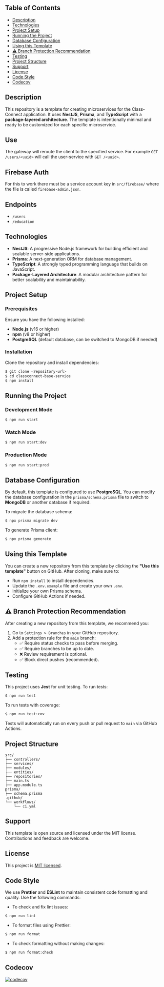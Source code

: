 ## Table of Contents

- [Description](#description)
- [Technologies](#technologies)
- [Project Setup](#project-setup)
- [Running the Project](#running-the-project)
- [Database Configuration](#database-configuration)
- [Using this Template](#using-this-template)
- [⚠️ Branch Protection Recommendation](#️-branch-protection-recommendation)
- [Testing](#testing)
- [Project Structure](#project-structure)
- [Support](#support)
- [License](#license)
- [Code Style](#code-style)
- [Codecov](#Codecov)

## Description

This repository is a template for creating microservices for the Class-Connect application. It uses **NestJS**, **Prisma**, and **TypeScript** with a **package-layered architecture**. The template is intentionally minimal and ready to be customized for each specific microservice.

## Use
The gateway will reroute the client to the specified service. For example `GET /users/<uuid>` will call the user-service with `GET /<uuid>`.

## Firebase Auth
For this to work there must be a service account key in `src/firebase/` where the file is called `firebase-admin.json`.

## Endpoints
- `/users`
- `/education`

## Technologies

- **NestJS**: A progressive Node.js framework for building efficient and scalable server-side applications.
- **Prisma**: A next-generation ORM for database management.
- **TypeScript**: A strongly typed programming language that builds on JavaScript.
- **Package-Layered Architecture**: A modular architecture pattern for better scalability and maintainability.

## Project Setup

### Prerequisites

Ensure you have the following installed:

- **Node.js** (v16 or higher)
- **npm** (v8 or higher)
- **PostgreSQL** (default database, can be switched to MongoDB if needed)

### Installation

Clone the repository and install dependencies:

```bash
$ git clone <repository-url>
$ cd classconnect-base-service
$ npm install
```

## Running the Project

### Development Mode

```bash
$ npm run start
```

### Watch Mode

```bash
$ npm run start:dev
```

### Production Mode

```bash
$ npm run start:prod
```

## Database Configuration

By default, this template is configured to use **PostgreSQL**. You can modify the database configuration in the `prisma/schema.prisma` file to switch to **MongoDB** or another database if required.

To migrate the database schema:

```bash
$ npx prisma migrate dev
```

To generate Prisma client:

```bash
$ npx prisma generate
```

## Using this Template

You can create a new repository from this template by clicking the **"Use this template"** button on GitHub. After cloning, make sure to:

- Run `npm install` to install dependencies.
- Update the `.env.example` file and create your own `.env`.
- Initialize your own Prisma schema.
- Configure GitHub Actions if needed.

## ⚠️ Branch Protection Recommendation

After creating a new repository from this template, we recommend you:

1. Go to `Settings > Branches` in your GitHub repository.
2. Add a protection rule for the `main` branch:
   - ✅ Require status checks to pass before merging.
   - ✅ Require branches to be up to date.
   - ❌ Review requirement is optional.
   - ✅ Block direct pushes (recommended).

## Testing

This project uses **Jest** for unit testing. To run tests:

```bash
$ npm run test
```

To run tests with coverage:

```bash
$ npm run test:cov
```

Tests will automatically run on every push or pull request to `main` via GitHub Actions.

## Project Structure

```
src/
├── controllers/
├── services/
├── modules/
├── entities/
├── repositories/
├── main.ts
├── app.module.ts
prisma/
├── schema.prisma
.github/
└── workflows/
    └── ci.yml
```

## Support

This template is open source and licensed under the MIT license. Contributions and feedback are welcome.

## License

This project is [MIT licensed](https://github.com/nestjs/nest/blob/master/LICENSE).

## Code Style

We use **Prettier** and **ESLint** to maintain consistent code formatting and quality. Use the following commands:

- To check and fix lint issues:

```bash
$ npm run lint
```

- To format files using Prettier:

```bash
$ npm run format
```

- To check formatting without making changes:

```bash
$ npm run format:check
```

## Codecov
[![codecov](https://codecov.io/github/IS2-Class-Connect/classconnect-gateway-service/graph/badge.svg?token=BCK7LDHO8U)](https://codecov.io/github/IS2-Class-Connect/classconnect-gateway-service)